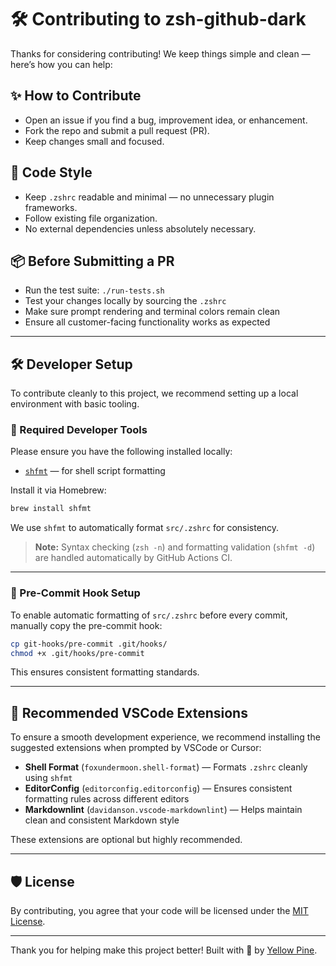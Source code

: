 # 🛠 Contributing to zsh-github-dark

Thanks for considering contributing! We keep things simple and clean —
here’s how you can help:

## ✨ How to Contribute

- Open an issue if you find a bug, improvement idea, or enhancement.
- Fork the repo and submit a pull request (PR).
- Keep changes small and focused.

## 🎯 Code Style

- Keep `.zshrc` readable and minimal — no unnecessary plugin frameworks.
- Follow existing file organization.
- No external dependencies unless absolutely necessary.

## 📦 Before Submitting a PR

- Run the test suite: `./run-tests.sh`
- Test your changes locally by sourcing the `.zshrc`
- Make sure prompt rendering and terminal colors remain clean
- Ensure all customer-facing functionality works as expected

---

## 🛠 Developer Setup

To contribute cleanly to this project, we recommend setting up a local
environment with basic tooling.

### 🔹 Required Developer Tools

Please ensure you have the following installed locally:

- [`shfmt`](https://github.com/mvdan/sh) — for shell script formatting

Install it via Homebrew:

```bash
brew install shfmt
```

We use `shfmt` to automatically format `src/.zshrc` for consistency.

> **Note:** Syntax checking (`zsh -n`) and formatting validation (`shfmt -d`)
> are handled automatically by GitHub Actions CI.

---

### 🔹 Pre-Commit Hook Setup

To enable automatic formatting of `src/.zshrc` before every commit, manually copy the pre-commit hook:

```bash
cp git-hooks/pre-commit .git/hooks/
chmod +x .git/hooks/pre-commit
```

This ensures consistent formatting standards.

---

## 🧩 Recommended VSCode Extensions

To ensure a smooth development experience, we recommend installing the
suggested extensions when prompted by VSCode or Cursor:

- **Shell Format** (`foxundermoon.shell-format`) — Formats `.zshrc` cleanly
  using `shfmt`
- **EditorConfig** (`editorconfig.editorconfig`) — Ensures consistent
  formatting rules across different editors
- **Markdownlint** (`davidanson.vscode-markdownlint`) — Helps maintain clean
  and consistent Markdown style

These extensions are optional but highly recommended.

---

## 🛡 License

By contributing, you agree that your code will be licensed under the
[MIT License](LICENSE).

---

Thank you for helping make this project better! Built with 💛 by
[Yellow Pine](https://github.com/yellow-pine).
